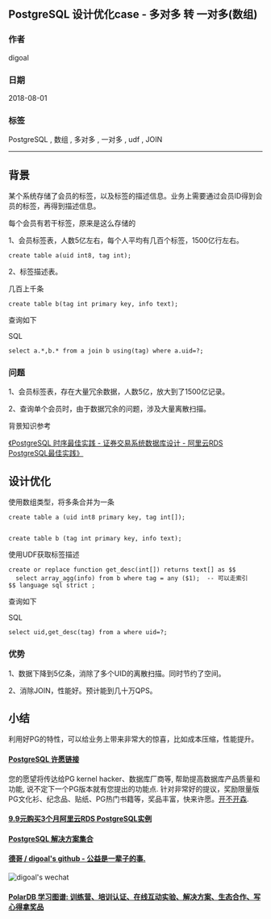 ## PostgreSQL 设计优化case - 多对多 转 一对多(数组)   
                                                             
### 作者                                                             
digoal                                                             
                                                             
### 日期                                                             
2018-08-01                                                           
                                                             
### 标签                                                             
PostgreSQL , 数组 , 多对多 , 一对多 , udf , JOIN  
                                                             
----                                                             
                                                             
## 背景      
某个系统存储了会员的标签，以及标签的描述信息。业务上需要通过会员ID得到会员的标签，再得到描述信息。  
  
每个会员有若干标签，原来是这么存储的  
  
  
1、会员标签表，人数5亿左右，每个人平均有几百个标签，1500亿行左右。  
  
```  
create table a(uid int8, tag int);  
```  
  
2、标签描述表。  
  
几百上千条  
  
  
```  
create table b(tag int primary key, info text);  
```  
  
查询如下  
  
SQL  
  
```  
select a.*,b.* from a join b using(tag) where a.uid=?;  
```  
  
### 问题  
  
1、会员标签表，存在大量冗余数据，人数5亿，放大到了1500亿记录。  
  
2、查询单个会员时，由于数据冗余的问题，涉及大量离散扫描。  
  
背景知识参考  
  
[《PostgreSQL 时序最佳实践 - 证券交易系统数据库设计 - 阿里云RDS PostgreSQL最佳实践》](../201704/20170417_01.md)    
  
## 设计优化  
  
使用数组类型，将多条合并为一条  
  
```  
create table a (uid int8 primary key, tag int[]);  
  
  
create table b (tag int primary key, info text);  
```  
  
使用UDF获取标签描述  
  
```  
create or replace function get_desc(int[]) returns text[] as $$  
  select array_agg(info) from b where tag = any ($1);  -- 可以走索引  
$$ language sql strict ;  
```  
  
查询如下  
  
SQL   
  
```  
select uid,get_desc(tag) from a where uid=?;  
```  
  
### 优势  
  
1、数据下降到5亿条，消除了多个UID的离散扫描。同时节约了空间。  
  
2、消除JOIN，性能好。预计能到几十万QPS。  
    
## 小结
利用好PG的特性，可以给业务上带来非常大的惊喜，比如成本压缩，性能提升。  
  
  
  
  
  
  
  
  
  
  
  
  
  
  
  
  
  
  
  
  
  
  
  
  
  
  
  
  
  
  
  
  
  
  
  
  
  
  
  
  
  
  
  
  
  
  
  
  
  
  
  
  
  
  
  
  
  
  
  
  
  
  
  
  
  
  
  
  
  
  
  
  
  
  
#### [PostgreSQL 许愿链接](https://github.com/digoal/blog/issues/76 "269ac3d1c492e938c0191101c7238216")
您的愿望将传达给PG kernel hacker、数据库厂商等, 帮助提高数据库产品质量和功能, 说不定下一个PG版本就有您提出的功能点. 针对非常好的提议，奖励限量版PG文化衫、纪念品、贴纸、PG热门书籍等，奖品丰富，快来许愿。[开不开森](https://github.com/digoal/blog/issues/76 "269ac3d1c492e938c0191101c7238216").  
  
  
#### [9.9元购买3个月阿里云RDS PostgreSQL实例](https://www.aliyun.com/database/postgresqlactivity "57258f76c37864c6e6d23383d05714ea")
  
  
#### [PostgreSQL 解决方案集合](https://yq.aliyun.com/topic/118 "40cff096e9ed7122c512b35d8561d9c8")
  
  
#### [德哥 / digoal's github - 公益是一辈子的事.](https://github.com/digoal/blog/blob/master/README.md "22709685feb7cab07d30f30387f0a9ae")
  
  
![digoal's wechat](../pic/digoal_weixin.jpg "f7ad92eeba24523fd47a6e1a0e691b59")
  
  
#### [PolarDB 学习图谱: 训练营、培训认证、在线互动实验、解决方案、生态合作、写心得拿奖品](https://www.aliyun.com/database/openpolardb/activity "8642f60e04ed0c814bf9cb9677976bd4")
  

